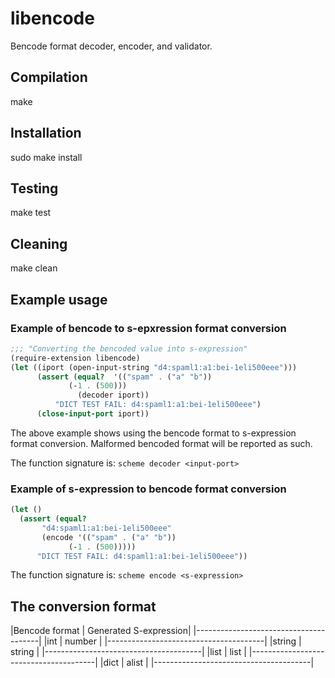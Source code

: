 # libencode
Bencode format decoder, encoder, and validator. 

## Compilation
make

## Installation
sudo make install

## Testing
make test

## Cleaning
make clean

## Example usage

### Example of bencode to s-epxression format conversion

```scheme
;;; "Converting the bencoded value into s-expression"
(require-extension libencode)
(let ((iport (open-input-string "d4:spaml1:a1:bei-1eli500eee")))
      (assert (equal?  '(("spam" . ("a" "b"))
			 (-1 . (500)))
		       (decoder iport))
	      "DICT TEST FAIL: d4:spaml1:a1:bei-1eli500eee")
      (close-input-port iport))
```

The above example shows using the bencode format to s-expression format
conversion. Malformed bencoded format will be reported as such.

The function signature is: ```scheme decoder <input-port> ```

### Example of s-expression to bencode format conversion

```scheme
(let ()
  (assert (equal?
	   "d4:spaml1:a1:bei-1eli500eee"
	   (encode '(("spam" . ("a" "b"))
		     (-1 . (500)))))
	  "DICT TEST FAIL: d4:spaml1:a1:bei-1eli500eee"))
```

The function signature is: ```scheme encode <s-expression>```

## The conversion format
|Bencode format | Generated S-expression|
|---------------------------------------|
|int            | number		|
|---------------------------------------|
|string         | string		|
|---------------------------------------|
|list           | list			|
|---------------------------------------|
|dict           | alist			|
|---------------------------------------|
